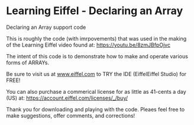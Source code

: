 # Learning Eiffel - Declaring an Array
Declaring an Array support code

This is roughly the code (with imrpovements) that was used in the making of the Learning Eiffel video found at: https://youtu.be/8zmJBfpOjvc

The intent of this code is to demonstrate how to make and operate various forms of ARRAYs.

Be sure to visit us at www.eiffel.com to TRY the IDE (EiffelEiffel Studio) for FREE!

You can also purchase a commerical license for as little as 41-cents a day (US) at: https://account.eiffel.com/licenses/_/buy/

Thank you for downloading and playing with the code. Pleaes feel free to make suggestions, offer comments, and corrections!
